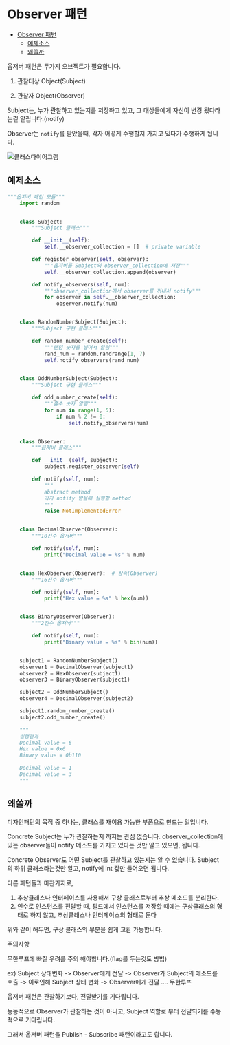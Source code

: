 # Observer 패턴

- [Observer 패턴](#observer-%ED%8C%A8%ED%84%B4)
    - [예제소스](#%EC%98%88%EC%A0%9C%EC%86%8C%EC%8A%A4)
    - [왜쓸까](#%EC%99%9C%EC%93%B8%EA%B9%8C)

옵저버 패턴은 두가지 오브젝트가 필요합니다.

1. 관찰대상 Object(Subject)

1. 관찰자 Object(Observer)

Subject는, 누가 관찰하고 있는지를 저장하고 있고, 그 대상들에게 자신이 변경 됬다라는걸 알립니다.(notify)

Observer는 `notify`를 받았을때, 각자 어떻게 수행할지 가지고 있다가 수행하게 됩니다.

![클래스다이어그램](https://upload.wikimedia.org/wikipedia/commons/thumb/8/8d/Observer.svg/500px-Observer.svg.png)

## 예제소스

```python
"""옵저버 패턴 모듈"""
    import random


    class Subject:
        """Subject 클래스"""

        def __init__(self):
            self.__observer_collection = []  # private variable

        def register_observer(self, observer):
            """옵저버를 Subject의 observer_collection에 저장"""
            self.__observer_collection.append(observer)

        def notify_observers(self, num):
            """observer_collection에서 observer를 꺼내서 notify"""
            for observer in self.__observer_collection:
                observer.notify(num)


    class RandomNumberSubject(Subject):
        """Subject 구현 클래스"""

        def random_number_create(self):
            """랜덤 숫자를 넣어서 알림"""
            rand_num = random.randrange(1, 7)
            self.notify_observers(rand_num)


    class OddNumberSubject(Subject):
        """Subject 구현 클래스"""

        def odd_number_create(self):
            """홀수 숫자 알림"""
            for num in range(1, 5):
                if num % 2 != 0:
                    self.notify_observers(num)


    class Observer:
        """옵저버 클래스"""

        def __init__(self, subject):
            subject.register_observer(self)

        def notify(self, num):
            """
            abstract method
            각자 notify 받을때 실행할 method
            """
            raise NotImplementedError


    class DecimalObserver(Observer):
        """10진수 옵저버"""

        def notify(self, num):
            print("Decimal value = %s" % num)


    class HexObserver(Observer):  # 상속(Observer)
        """16진수 옵저버"""

        def notify(self, num):
            print("Hex value = %s" % hex(num))


    class BinaryObserver(Observer):
        """2진수 옵저버"""

        def notify(self, num):
            print("Binary value = %s" % bin(num))


    subject1 = RandomNumberSubject()
    observer1 = DecimalObserver(subject1)
    observer2 = HexObserver(subject1)
    observer3 = BinaryObserver(subject1)

    subject2 = OddNumberSubject()
    observer4 = DecimalObserver(subject2)

    subject1.random_number_create()
    subject2.odd_number_create()

    """
    실행결과
    Decimal value = 6
    Hex value = 0x6
    Binary value = 0b110

    Decimal value = 1
    Decimal value = 3
    """
```


## 왜쓸까

디자인패턴의 목적 중 하나는, 클래스를 재이용 가능한 부품으로 만드는 일입니다.

Concrete Subject는 누가 관찰하는지 까지는 관심 없습니다.
observer_collection에 있는 observer들이 notify 메소드를 가지고 있다는 것만 알고 있으면, 됩니다.

Concrete Observer도 어떤 Subject를 관찰하고 있는지는 알 수 없습니다.
Subject의 하위 클래스라는것만 알고, notify에 int 값만 들어오면 됩니다.

다른 패턴들과 마찬가지로,
1. 추상클래스나 인터페이스를 사용해서 구상 클래스로부터 추상 메소드를 분리한다.
1. 인수로 인스턴스를 전달할 때, 필드에서 인스턴스를 저장할 때에는 구상클래스의 형태로 하지 않고, 추상클래스나 인터페이스의 형태로 둔다

위와 같이 해두면, 구상 클래스의 부분을 쉽게 교환 가능합니다.


주의사항

무한루프에 빠질 우려를 주의 해야합니다.(flag를 두는것도 방법)

ex) Subject 상태변화 -> Observer에게 전달 -> Observer가 Subject의 메소드를 호출 -> 이로인해 Subject 상태 변화 -> Observer에게 전달 .... 무한루프

옵저버 패턴은 관찰하기보다, 전달받기를 기다립니다.

능동적으로 Observer가 관찰하는 것이 아니고, Subject 역할로 부터 전달되기를 수동적으로 기다립니다.

그래서 옵저버 패턴을 Publish - Subscribe 패턴이라고도 합니다.
